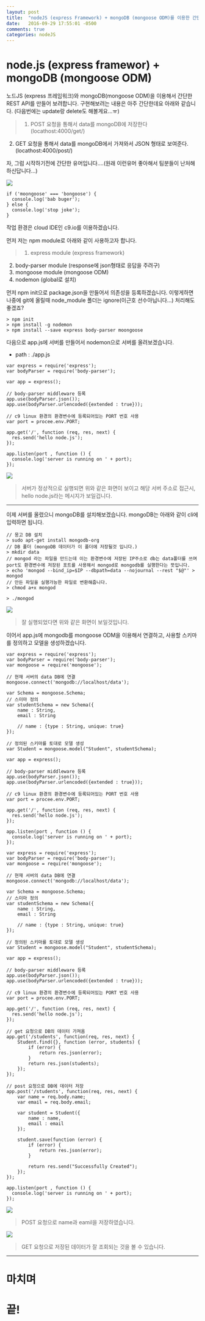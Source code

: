 ```yaml
---
layout: post
title:  "nodeJS (express Framework) + mongoDB (mongoose ODM)를 이용한 간단한 REST API 개발"
date:   2016-09-29 17:55:01 -0500
comments: true
categories: nodeJS
---
```

# node.js (express framewor) + mongoDB (mongoose ODM)

노드JS (express 프레임워크)와 mongoDB(mongoose ODM)을 이용해서 간단한 REST API를 만들어 보려합니다. 구현해보려는 내용은 아주 간단한데요 아래와 같습니다. (다음번에는 update랑 delete도 해볼게요...ㅠ)

> 1. POST 요청을 통해서 data를 mongoDB에 저장한다 (locathost:4000/get/)
2. GET 요청을 통해서 data를 mongoDB에서 가져와서 JSON 형태로 보여준다. (locathost:4000/post/)

자, 그럼 시작하기전에 간단한 유머입니다....(원래 이런유머 좋아해서 팀분들이 난처해 하신답니다...)

<img src='../images/20160929_node_bongoose.jpg'/>

```
if ('moongoose' === 'bongoose') {
  console.log('bab buger');
} else {
  console.log('stop joke');
}
```
작업 환경은 cloud IDE인 c9.io를 이용하겠습니다.

먼저 저는 npm module로 아래와 같이 사용하고자 합니다.

> 1. express module (express framework)
2. body-parser module (response에 json형태로 응답을 주려구)
3. mongoose module (mongoose ODM)
4. nodemon (global로 설치)

먼저 npm init으로 package.json을 만들어서 의존성을 등록하겠습니다.
이렇게하면 나중에 git에 올릴때 node_module 폴더는 ignore(이근호 선수아닙니다...) 처리해도 좋겠죠?

```
> npm init
> npm install -g nodemon
> npm install --save express body-parser moongoose
```

다음으로 app.js에 서버를 만들어서 nodemon으로 서버를 올려보겠습니다.

- path : ./app.js

```
var express = require('express');
var bodyParser = require('body-parser');

var app = express();

// body-parser middleware 등록
app.use(bodyParser.json());
app.use(bodyParser.urlencoded({extended : true}));

// c9 linux 환경의 환경변수에 등록되어있는 PORT 번호 사용
var port = procee.env.PORT;

app.get('/', function (req, res, next) {
  res.send('hello node.js');
});

app.listen(port , function () {
  console.log('server is running on ' + port);
});
```

<img src='../images/20160929_node_nodemon.jpg'/>

> 서버가 정상적으로 실행되면 위와 같은 화면이 보이고 해당 서버 주소로 접근시, hello node.js라는 메시지가 보일겁니다.

---

이제 서버를 올렸으니 mongoDB를 설치해보겠습니다. mongoDB는 아래와 같이 cli에 입력하면 됩니다.

```
// 몽고 DB 설치
> sudo apt-get install mongodb-org
// DB 폴더 (mongoDB 데이터가 이 폴더에 저장될것 입니다.)
> mkdir data
// mongod 라는 파일을 만드는데 이는 환경변수에 저장된 IP주소로 db는 data폴더를 쓰며 port도 환경변수에 저장된 포트를 사용해서 mongod로 mongodb를 실행한다는 뜻입니다.
> echo 'mongod --bind_ip=$IP --dbpath=data --nojournal --rest "$@"' > mongod
// 만든 파일을 실행가능한 파일로 변환해줍니다.
> chmod a+x mongod

> ./mongod
```

<img src='../images/20160929_node_mongod.jpg'/>

> 잘 실행되었다면 위와 같은 화면이 보일것입니다.

이어서 app.js에 mongodb를 mongoose ODM을 이용해서 연결하고, 사용할 스키마를 정의하고 모델을 생성하겠습니다.

```
var express = require('express');
var bodyParser = require('body-parser');
var mongoose = require('mongoose');

// 현재 서버의 data DB에 연결
mongoose.connect('mongodb://localhost/data');

var Schema = mongoose.Schema;
// 스미마 정의
var studentSchema = new Schema({
    name : String,
    email : String

    // name : {type : String, unique: true}
});

// 정의된 스키마를 토대로 모델 생성
var Student = mongoose.model("Student", studentSchema);

var app = express();

// body-parser middleware 등록
app.use(bodyParser.json());
app.use(bodyParser.urlencoded({extended : true}));

// c9 linux 환경의 환경변수에 등록되어있는 PORT 번호 사용
var port = procee.env.PORT;

app.get('/', function (req, res, next) {
  res.send('hello node.js');
});

app.listen(port , function () {
  console.log('server is running on ' + port);
});
```




```
var express = require('express');
var bodyParser = require('body-parser');
var mongoose = require('mongoose');

// 현재 서버의 data DB에 연결
mongoose.connect('mongodb://localhost/data');

var Schema = mongoose.Schema;
// 스미마 정의
var studentSchema = new Schema({
    name : String,
    email : String

    // name : {type : String, unique: true}
});

// 정의된 스키마를 토대로 모델 생성
var Student = mongoose.model("Student", studentSchema);

var app = express();

// body-parser middleware 등록
app.use(bodyParser.json());
app.use(bodyParser.urlencoded({extended : true}));

// c9 linux 환경의 환경변수에 등록되어있는 PORT 번호 사용
var port = procee.env.PORT;

app.get('/', function (req, res, next) {
  res.send('hello node.js');
});

// get 요청으로 DB의 데이터 가져옴
app.get('/students', function(req, res, next) {
    Student.find({}, function (error, students) {
        if (error) {
            return res.json(error);
        }
        return res.json(students);
    });
});

// post 요청으로 DB에 데이터 저장
app.post('/students', function(req, res, next) {
    var name = req.body.name;
    var email = req.body.email;

    var student = Student({
        name : name,
        email : email
    });

    student.save(function (error) {
        if (error) {
            return res.json(error);
        }

        return res.send("Successfully Created");
    });
});

app.listen(port , function () {
  console.log('server is running on ' + port);
});
```

<img src='../images/20160929_node_post.jpg'/>

> POST 요청으로 name과 eamil을 저장하였습니다.


<img src='../images/20160929_node_get.jpg'/>

> GET 요청으로 저장된 데이터가 잘 조회되는 것을 볼 수 있습니다.

---

# 마치며

# 끝!
